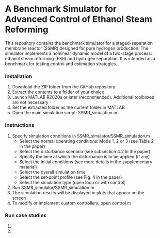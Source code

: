 # A Benchmark Simulator for Advanced Control of Ethanol Steam Reforming
This repository contains the benchmark simulator for a staged-separation membrane reactor (SSMR) designed for pure hydrogen production. The simulator implements a nonlinear dynamic model of a two-stage process: ethanol steam reforming (ESR) and hydrogen separation. It is intended as a benchmark for testing control and estimation strategies.

### Installation

1. Download the ZIP folder from the GitHub repository 
2. Extract the contents to a folder of your choice
3. Launch MATLAB R2020a or later (recommended). Additional toolboxes are not necessary
4. Set the extracted folder as the current folder in MATLAB
5. Open the main simulation script: SSMR_simulation.m 

### Instructions

1. Specify simulation conditions in SSMR_simulator/SSMR_simulation.m
   * Select the normal operating conditions: Mode 1, 2 or 3 (see Table 2 in the paper)
   * Select the disturbance scenario (see subsection 4.2 in the paper)
   * Specify the time at which the disturbance is to be applied (if any)
   * Select the initial conditions (see more details in the supplementary material)
   * Select the overall simulation time
   * Select the set-point profile (see Fig. 4 in the paper)
   * Select the simulation type (open loop or with control)
2. Run SSMR_simulator/SSMR_simulation.m
3. The simulation results will be displayed in plots that appear on the screen
4. To modify or implement custom controllers, open control.m

### Run case studies

1.

2.
